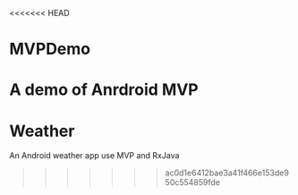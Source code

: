 <<<<<<< HEAD
# MVPDemo
A demo of Anrdroid MVP
=======
# Weather
An Android weather app use MVP and RxJava
>>>>>>> ac0d1e6412bae3a41f466e153de950c554859fde
